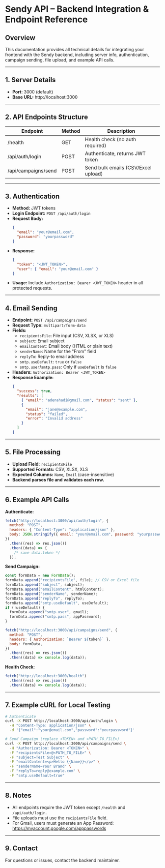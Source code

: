 # Sendy API – Backend Integration & Endpoint Reference

## Overview

This documentation provides all technical details for integrating your frontend with the Sendy backend, including server info, authentication, campaign sending, file upload, and example API calls.

---

## 1. Server Details

- **Port:** 3000 (default)
- **Base URL:** http://localhost:3000

---

## 2. API Endpoints Structure

| Endpoint            | Method | Description                         |
| ------------------- | ------ | ----------------------------------- |
| /health             | GET    | Health check (no auth required)     |
| /api/auth/login     | POST   | Authenticate, returns JWT token     |
| /api/campaigns/send | POST   | Send bulk emails (CSV/Excel upload) |

---

## 3. Authentication

- **Method:** JWT tokens
- **Login Endpoint:** `POST /api/auth/login`
- **Request Body:**
  ```json
  {
    "email": "your@email.com",
    "password": "yourpassword"
  }
  ```
- **Response:**
  ```json
  {
    "token": "<JWT_TOKEN>",
    "user": { "email": "your@email.com" }
  }
  ```
- **Usage:** Include `Authorization: Bearer <JWT_TOKEN>` header in all protected requests.

---

## 4. Email Sending

- **Endpoint:** `POST /api/campaigns/send`
- **Request Type:** `multipart/form-data`
- **Fields:**
  - `recipientsFile`: File input (CSV, XLSX, or XLS)
  - `subject`: Email subject
  - `emailContent`: Email body (HTML or plain text)
  - `senderName`: Name for the "From" field
  - `replyTo`: Reply-to email address
  - `smtp.useDefault`: `true` or `false`
  - `smtp.user`/`smtp.pass`: Only if `useDefault` is `false`
- **Headers:** `Authorization: Bearer <JWT_TOKEN>`
- **Response Example:**
  ```json
  {
    "success": true,
    "results": [
      { "email": "adenahadi@gmail.com", "status": "sent" },
      {
        "email": "jane@example.com",
        "status": "failed",
        "error": "Invalid address"
      }
    ]
  }
  ```

---

## 5. File Processing

- **Upload Field:** `recipientsFile`
- **Supported Formats:** CSV, XLSX, XLS
- **Expected Columns:** `Name`, `Email` (case-insensitive)
- **Backend parses file and validates each row.**

---

## 6. Example API Calls

**Authenticate:**

```js
fetch("http://localhost:3000/api/auth/login", {
  method: "POST",
  headers: { "Content-Type": "application/json" },
  body: JSON.stringify({ email: "your@email.com", password: "yourpassword" }),
})
  .then((res) => res.json())
  .then((data) => {
    /* save data.token */
  });
```

**Send Campaign:**

```js
const formData = new FormData();
formData.append("recipientsFile", file); // CSV or Excel file
formData.append("subject", subject);
formData.append("emailContent", htmlContent);
formData.append("senderName", senderName);
formData.append("replyTo", replyTo);
formData.append("smtp.useDefault", useDefault);
if (!useDefault) {
  formData.append("smtp.user", gmail);
  formData.append("smtp.pass", appPassword);
}

fetch("http://localhost:3000/api/campaigns/send", {
  method: "POST",
  headers: { Authorization: `Bearer ${token}` },
  body: formData,
})
  .then((res) => res.json())
  .then((data) => console.log(data));
```

**Health Check:**

```js
fetch("http://localhost:3000/health")
  .then((res) => res.json())
  .then((data) => console.log(data));
```

---

## 7. Example cURL for Local Testing

```sh
# Authenticate
curl -X POST http://localhost:3000/api/auth/login \
  -H "Content-Type: application/json" \
  -d '{"email":"your@email.com","password":"yourpassword"}'

# Send Campaign (replace <TOKEN> and <PATH_TO_FILE>)
curl -X POST http://localhost:3000/api/campaigns/send \
  -H "Authorization: Bearer <TOKEN>" \
  -F "recipientsFile=@<PATH_TO_FILE>" \
  -F "subject=Test Subject" \
  -F "emailContent=<p>Hello {{Name}}</p>" \
  -F "senderName=Your Brand" \
  -F "replyTo=reply@example.com" \
  -F "smtp.useDefault=true"
```

---

## 8. Notes

- All endpoints require the JWT token except `/health` and `/api/auth/login`.
- File uploads must use the `recipientsFile` field.
- For Gmail, users must generate an App Password: https://myaccount.google.com/apppasswords

---

## 9. Contact

For questions or issues, contact the backend maintainer.
